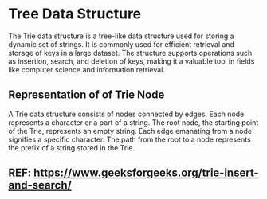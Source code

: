 # Tree Data Structure
The Trie data structure is a tree-like data structure used for storing a dynamic set of strings.
It is commonly used for efficient retrieval and storage of keys in a large dataset. The structure supports operations
such as insertion, search, and deletion of keys, making it a valuable tool in fields like computer science 
and information retrieval.

## Representation of of Trie Node
A Trie data structure consists of nodes connected by edges. Each node represents a character or a part of a string. 
The root node, the starting point of the Trie, represents an empty string. Each edge emanating from a node signifies a specific character.
The path from the root to a node represents the prefix of a string stored in the Trie.

## REF: https://www.geeksforgeeks.org/trie-insert-and-search/